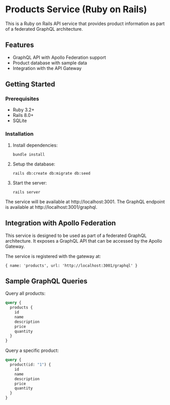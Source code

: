 # Products Service (Ruby on Rails)

This is a Ruby on Rails API service that provides product information as part of a federated GraphQL architecture.

## Features

- GraphQL API with Apollo Federation support
- Product database with sample data
- Integration with the API Gateway

## Getting Started

### Prerequisites

- Ruby 3.2+
- Rails 8.0+
- SQLite

### Installation

1. Install dependencies:
   ```
   bundle install
   ```

2. Setup the database:
   ```
   rails db:create db:migrate db:seed
   ```

3. Start the server:
   ```
   rails server
   ```

The service will be available at http://localhost:3001.
The GraphQL endpoint is available at http://localhost:3001/graphql.

## Integration with Apollo Federation

This service is designed to be used as part of a federated GraphQL architecture. It exposes a GraphQL API that can be accessed by the Apollo Gateway.

The service is registered with the gateway at:
```
{ name: 'products', url: 'http://localhost:3001/graphql' }
```

## Sample GraphQL Queries

Query all products:
```graphql
query {
  products {
    id
    name
    description
    price
    quantity
  }
}
```

Query a specific product:
```graphql
query {
  product(id: "1") {
    id
    name
    description
    price
    quantity
  }
}
```
